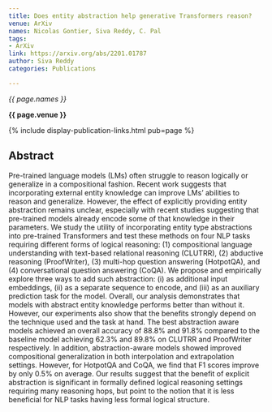 ```yaml
---
title: Does entity abstraction help generative Transformers reason?
venue: ArXiv
names: Nicolas Gontier, Siva Reddy, C. Pal
tags:
- ArXiv
link: https://arxiv.org/abs/2201.01787
author: Siva Reddy
categories: Publications

---
```


*{{ page.names }}*

**{{ page.venue }}**

{% include display-publication-links.html pub=page %}

## Abstract

Pre-trained language models (LMs) often struggle to reason logically or generalize in a compositional fashion. Recent work suggests that incorporating external entity knowledge can improve LMs’ abilities to reason and generalize. However, the effect of explicitly providing entity abstraction remains unclear, especially with recent studies suggesting that pre-trained models already encode some of that knowledge in their parameters. We study the utility of incorporating entity type abstractions into pre-trained Transformers and test these methods on four NLP tasks requiring different forms of logical reasoning: (1) compositional language understanding with text-based relational reasoning (CLUTRR), (2) abductive reasoning (ProofWriter), (3) multi-hop question answering (HotpotQA), and (4) conversational question answering (CoQA). We propose and empirically explore three ways to add such abstraction: (i) as additional input embeddings, (ii) as a separate sequence to encode, and (iii) as an auxiliary prediction task for the model. Overall, our analysis demonstrates that models with abstract entity knowledge performs better than without it. However, our experiments also show that the benefits strongly depend on the technique used and the task at hand. The best abstraction aware models achieved an overall accuracy of 88.8% and 91.8% compared to the baseline model achieving 62.3% and 89.8% on CLUTRR and ProofWriter respectively. In addition, abstraction-aware models showed improved compositional generalization in both interpolation and extrapolation settings. However, for HotpotQA and CoQA, we find that F1 scores improve by only 0.5% on average. Our results suggest that the benefit of explicit abstraction is significant in formally defined logical reasoning settings requiring many reasoning hops, but point to the notion that it is less beneficial for NLP tasks having less formal logical structure.